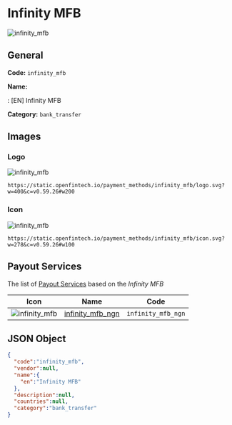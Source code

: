 
# Infinity MFB 
![infinity_mfb](https://static.openfintech.io/payment_methods/infinity_mfb/logo.svg?w=400&c=v0.59.26#w200)  

## General 
**Code:** `infinity_mfb` 
 
**Name:** 
 
:	[EN] Infinity MFB 
 
**Category:** `bank_transfer` 
 

## Images 

### Logo 
![infinity_mfb](https://static.openfintech.io/payment_methods/infinity_mfb/logo.svg?w=400&c=v0.59.26#w200)  

```
https://static.openfintech.io/payment_methods/infinity_mfb/logo.svg?w=400&c=v0.59.26#w200
```  

### Icon 
![infinity_mfb](https://static.openfintech.io/payment_methods/infinity_mfb/icon.svg?w=278&c=v0.59.26#w100)  

```
https://static.openfintech.io/payment_methods/infinity_mfb/icon.svg?w=278&c=v0.59.26#w100
```  

## Payout Services 
 
The list of [Payout Services](/payout-services/) based on the _Infinity MFB_ 

|Icon|Name|Code| 
|:---:|:---:|:---:| 
|![infinity_mfb](https://static.openfintech.io/payout_methods/infinity_mfb/icon.svg?w=278&c=v0.59.26#w40) |[infinity_mfb_ngn](/payout-services/infinity_mfb_ngn/)|`infinity_mfb_ngn`| 
 

## JSON Object 

```json
{
  "code":"infinity_mfb",
  "vendor":null,
  "name":{
    "en":"Infinity MFB"
  },
  "description":null,
  "countries":null,
  "category":"bank_transfer"
}
```  
